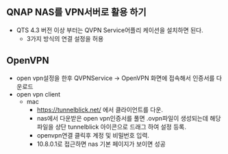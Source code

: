 ## QNAP NAS를 VPN서버로 활용 하기

* QTS 4.3 버전 이상 부터는 QVPN Service어플리 케이션을 설치하면 된다.
  * 3가지 방식의 연결 설정을 허용

## OpenVPN
  * open vpn설정을 한후 QVPNService -> OpenVPN 화면에 접속해서 인증서를 다운로드
  * open vpn client
    * mac
      * https://tunnelblick.net/ 에서 클라이언트를 다운.
      * nas에서 다운받은 open vpn인증서를 풀면 .ovpn파일이 생성되는데 해당 파일을 상단 tunnelblick 아이콘으로 드래그 하여 설정 등록.
      * openvpn연결 클릭후 계정 및 비밀번호 입력.
      * 10.8.0.1로 접근하면 nas 기본 페이지가 보이면 성공
